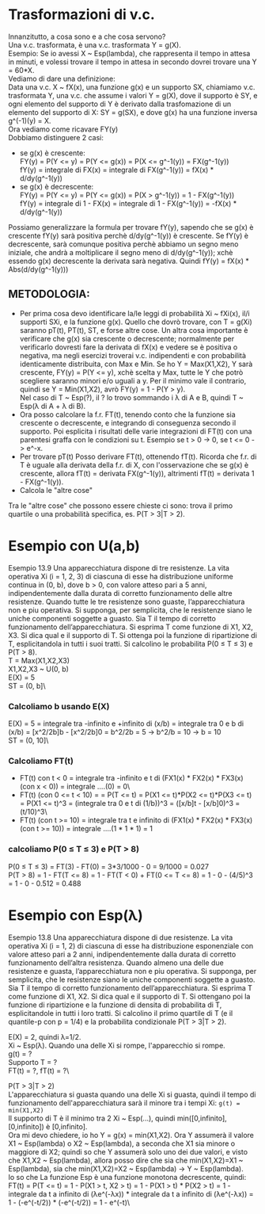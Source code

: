# Trasformazioni di v.c.
Innanzitutto, a cosa sono e a che cosa servono?\
Una v.c. trasformata, è una v.c. trasformata Y = g(X).\
Esempio: Se io avessi X ~ Esp(lambda), che rappresenta il tempo in attesa in minuti, e volessi trovare il tempo in attesa in secondo dovrei trovare una Y = 60*X.\
Vediamo di dare una definizione:\
Data una v.c. X ~ fX(x), una funzione g(x) e un supporto SX, chiamiamo v.c. trasformata Y, una v.c. che assume i valori Y = g(X), dove il supporto è SY, e ogni elemento del supporto di Y è derivato dalla trasfomazione di un elemento del supporto di X: SY = g(SX), e dove g(x) ha una funzione inversa g^(-1)(y) = X.\
Ora vediamo come ricavare FY(y)\
Dobbiamo distinguere 2 casi:
* se g(x) è crescente:\
FY(y) = P(Y <= y) = P(Y <= g(x)) = P(X <= g^-1(y)) = FX(g^-1(y))\
fY(y) = integrale di FX(x) = integrale di FX(g^-1(y)) = fX(x) * d/dy(g^-1(y))
* se g(x) è decrescente:\
FY(y) = P(Y <= y) = P(Y <= g(x)) = P(X > g^-1(y)) = 1 - FX(g^-1(y))\
fY(y) = integrale di 1 - FX(x) = integrale di 1 - FX(g^-1(y)) = -fX(x) * d/dy(g^-1(y))

Possiamo generalizzare la formula per trovare fY(y), sapendo che se g(x) è crescente fY(y) sarà positiva perchè d/dy(g^-1(y)) è crescente. Se fY(y) è decrescente, sarà comunque positiva perchè abbiamo un segno meno iniziale, che andrà a moltiplicare il segno meno di d/dy(g^-1(y)); xchè essendo g(x) decrescente la derivata sarà negativa. Quindi fY(y) = fX(x) * Abs(d/dy(g^-1(y)))

## METODOLOGIA:
* Per prima cosa devo identificare la/le leggi di probabilità Xi ~ fXi(x), il/i supporti SXi, e la funzione g(x). Quello che dovrò trovare, con T = g(Xi) saranno pT(t), PT(t), ST, e forse altre cose. Un altra cosa importante è verificare che g(x) sia crescente o decrescente; normalmente per verificarlo dovresti fare la derivata di fX(x) e vedere se è positiva o negativa, ma negli esercizi troverai v.c. indipendenti e con probabilità identicamente distribuita, con Max e Min. Se ho Y = Max(X1,X2), Y sarà crescente, FY(y) = P(Y <= y), xchè scelta y Max, tutte le Y che potrò scegliere saranno minori e/o uguali a y. Per il minimo vale il contrario, quindi se Y = Min(X1,X2), avrò FY(y) = 1 - P(Y > y).\
Nel caso di T ~ Esp(?), il ? lo trovo sommando i λ di A e B, quindi T ~ Esp(λ di A + λ di B).
* Ora posso calcolare la f.r. FT(t), tenendo conto che la funzione sia crescente o decrescente, e integrando di conseguenza secondo il supporto. Poi esplicita i risultati delle varie integrazioni di FT(t) con una parentesi graffa con le condizioni su t. Esempio se t > 0 -> 0, se t <= 0 -> e^-x.
* Per trovare pT(t) Posso derivare FT(t), ottenendo fT(t). Ricorda che f.r. di T è uguale alla derivata della f.r. di X, con l'osservazione che se g(x) è crescente, allora fT(t) = derivata FX(g^-1(y)), altrimenti fT(t) = derivata 1 - FX(g^-1(y)).
* Calcola le "altre cose"

Tra le "altre cose" che possono essere chieste ci sono: trova il primo quartile o una probabilità specifica, es. P(T > 3|T > 2).
# Esempio con U(a,b)
Esempio 13.9 Una apparecchiatura dispone di tre resistenze. La vita operativa Xi (i = 1, 2, 3) di ciascuna di esse ha distribuzione uniforme continua in (0, b),
dove b > 0, con valore atteso pari a 5 anni, indipendentemente dalla durata di
corretto funzionamento delle altre resistenze. Quando tutte le tre resistenze sono guaste, l’apparecchiatura non e piu operativa. Si supponga, per semplicita,
che le resistenze siano le uniche componenti soggette a guasto. Sia T il tempo di corretto funzionamento dell’apparecchiatura. Si esprima T come funzione
di X1, X2, X3. Si dica qual e il supporto di T. Si ottenga poi la funzione di
ripartizione di T, esplicitandola in tutti i suoi tratti. Si calcolino le probabilita P(0 ≤ T ≤ 3) e P(T > 8).\
T = Max(X1,X2,X3)\
X1,X2,X3 ~ U(0, b)\
E(X) = 5\
ST = (0, b]\
### Calcoliamo b usando E(X)
E(X) = 5 = integrale tra -infinito e +infinito di (x/b) = integrale tra 0 e b di (x/b) = [x^2/2b]b - [x^2/2b]0 = b^2/2b = 5 -> b^2/b = 10 -> b = 10\
ST = (0, 10]\
### Calcoliamo FT(t)
* FT(t) con t < 0 = integrale tra -infinito e t di (FX1(x) * FX2(x) * FX3(x)  (con x < 0)) = integrale ....(0) = 0\
* FT(t) (con 0 <= t < 10) = = P(T <= t) = P(X1 <= t)*P(X2 <= t)*P(X3 <= t) = P(X1 <= t)^3 = (integrale tra 0 e t di (1/b))^3 = ([x/b]t - [x/b]0)^3 = (t/10)^3\
* FT(t) (con t >= 10) = integrale tra t e infinito di (FX1(x) * FX2(x) * FX3(x)  (con t >= 10)) = integrale ....(1 * 1 * 1) = 1
### calcoliamo P(0 ≤ T ≤ 3) e P(T > 8)
P(0 ≤ T ≤ 3) = FT(3) - FT(0) = 3*3/1000 - 0 = 9/1000 = 0.027\
P(T > 8) = 1 - FT(T <= 8) = 1 -  FT(T < 0) + FT(0 <= T <= 8) = 1 - 0 - (4/5)^3 = 1 - 0 - 0.512 = 0.488

# Esempio con Esp(λ)
Esempio 13.8 Una apparecchiatura dispone di due resistenze. La vita operativa Xi (i = 1, 2) di ciascuna di esse ha distribuzione esponenziale con valore
atteso pari a 2 anni, indipendentemente dalla durata di corretto funzionamento
dell’altra resistenza. Quando almeno una delle due resistenze e guasta, l’apparecchiatura non e piu operativa. Si supponga, per semplicita, che le resistenze
siano le uniche componenti soggette a guasto. Sia T il tempo di corretto funzionamento dell’apparecchiatura. Si esprima T come funzione di X1, X2. Si dica
qual e il supporto di T. Si ottengano poi la funzione di ripartizione e la funzione
di densita di probabilita di T, esplicitandole in tutti i loro tratti. Si calcolino il
primo quartile di T (e il quantile-p con p = 1/4) e la probabilita condizionale
P(T > 3|T > 2).

E(X) = 2, quindi λ=1/2.\
Xi ~ Esp(λ). Quando una delle Xi si rompe, l'apparecchio si rompe.\
g(t) = ?\
Supporto T = ?\
FT(t) = ?, fT(t) = ?\

P(T > 3|T > 2)\
L'apparecchiatura si guasta quando una delle Xi si guasta, quindi il tempo di funzionamento dell'apparecchiatura sarà il minore tra i tempi Xi: `g(t) = min(X1,X2)`\
Il supporto di T è il minimo tra 2 Xi ~ Esp(...), quindi min([0,infinito], [0,infinito]) è  [0,infinito].\
Ora mi devo chiedere, io ho Y = g(x) = min(X1,X2). Ora Y assumerà il valore X1 ~ Esp(lambda) o X2 ~ Esp(lambda), a seconda che X1 sia minore o maggiore di X2; quindi so che Y assumerà solo uno dei due valori, e visto che X1,X2 ~ Esp(lambda), allora posso dire che sia che min(X1,X2)=X1 ~ Esp(lambda), sia che min(X1,X2)=X2 ~ Esp(lambda) -> Y ~ Esp(lambda).\
Io so che La funzione Esp è una funzione monotona decrescente, quindi:\
FT(t) = P(T <= t) = 1 - P(X1 > t, X2 > t) = 1 - P(X1 > t) * P(X2 > t) = 1 - integrale da t a infinito di (λe^(-λx)) * integrale da t a infinito di (λe^(-λx)) = 1 - (-e^(-t/2)) * (-e^(-t/2)) = 1 - e^(-t)\